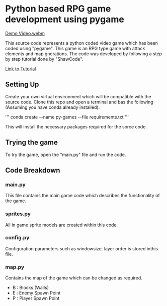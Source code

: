 # Python based RPG game development using pygame

[Demo Video.webm](https://github.com/Jayanaka-98/py-game-RPG/assets/110921856/1ac069eb-7a07-462f-82fe-a8c1e3481935)


This source code represents a python coded video game which has been coded using "pygame". This game is an RPG type game with attack elements and map gnerations. The code was developed by following a step by step tutorial done by "ShawCode". 

[Link to Tutorial](https://www.youtube.com/watch?v=crUF36OkGDw&list=PLkkm3wcQHjT7gn81Wn-e78cAyhwBW3FIc&pp=iAQB) 

## Setting Up

Create your own virtual environment which will be compatible with the source code. Clone this repo and open a terminal and bas the following (Assuming you have conda already installed).

'''
conda create --name py-games --file requirements.txt
'''

This will install the necessary packages required for the sorce code.

## Trying the game

To try the game, open the "main.py" file and run the code.

## Code Breakdown

### main.py

This file contains the main game code which describes the functionality of the game. 

### sprites.py

All in game sprite models are created within this code. 

### config.py

Configuration parameters such as windowsize. layer order is stored inthis file.

### map.py

Contains the map of the game which can be changed as required.

- B : Blocks (Walls)
- E : Enemy Spawn Point
- P : Player Spawn Point
